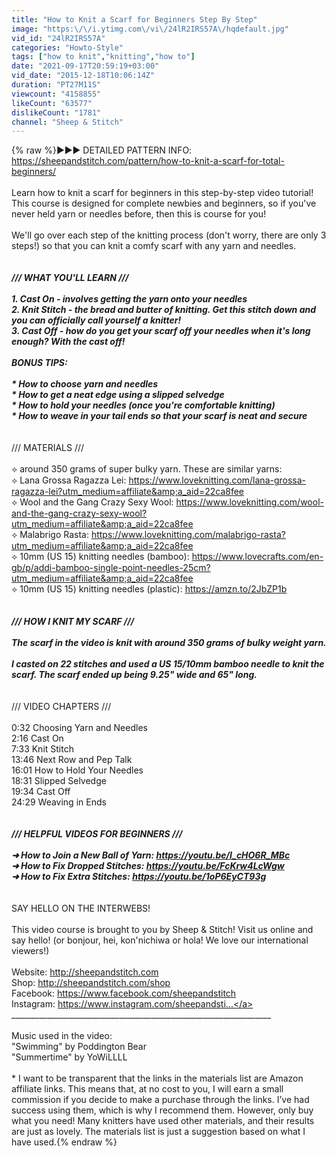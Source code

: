```yaml
---
title: "How to Knit a Scarf for Beginners Step By Step"
image: "https:\/\/i.ytimg.com\/vi\/24lR2IRS57A\/hqdefault.jpg"
vid_id: "24lR2IRS57A"
categories: "Howto-Style"
tags: ["how to knit","knitting","how to"]
date: "2021-09-17T20:59:19+03:00"
vid_date: "2015-12-18T10:06:14Z"
duration: "PT27M11S"
viewcount: "4158855"
likeCount: "63577"
dislikeCount: "1781"
channel: "Sheep & Stitch"
---
```

{% raw %}►►► DETAILED PATTERN INFO: <a rel="nofollow" target="blank" href="https://sheepandstitch.com/pattern/how-to-knit-a-scarf-for-total-beginners/">https://sheepandstitch.com/pattern/how-to-knit-a-scarf-for-total-beginners/</a><br /><br />Learn how to knit a scarf for beginners in this step-by-step video tutorial! This course is designed for complete newbies and beginners, so if you've never held yarn or needles before, then this is course for you! <br /><br />We'll go over each step of the knitting process (don't worry, there are only 3 steps!) so that you can knit a comfy scarf with any yarn and needles.<br />_________________________________________________________________<br /><br />/// WHAT YOU'LL LEARN ///<br /><br />1. Cast On - involves getting the yarn onto your needles<br />2. Knit Stitch - the bread and butter of knitting. Get this stitch down and you can officially call yourself a knitter!<br />3. Cast Off - how do you get your scarf off your needles when it's long enough? With the cast off!<br /><br />BONUS TIPS:<br /><br />* How to choose yarn and needles<br />* How to get a neat edge using a slipped selvedge<br />* How to hold your needles (once you're comfortable knitting)<br />* How to weave in your tail ends so that your scarf is neat and secure<br />_________________________________________________________________<br /><br />/// MATERIALS ///<br /><br />⟡ around 350 grams of super bulky yarn. These are similar yarns: <br />⟡ Lana Grossa Ragazza Lei: <a rel="nofollow" target="blank" href="https://www.loveknitting.com/lana-grossa-ragazza-lei?utm_medium=affiliate&amp;a_aid=22ca8fee">https://www.loveknitting.com/lana-grossa-ragazza-lei?utm_medium=affiliate&amp;a_aid=22ca8fee</a><br />⟡ Wool and the Gang Crazy Sexy Wool: <a rel="nofollow" target="blank" href="https://www.loveknitting.com/wool-and-the-gang-crazy-sexy-wool?utm_medium=affiliate&amp;a_aid=22ca8fee">https://www.loveknitting.com/wool-and-the-gang-crazy-sexy-wool?utm_medium=affiliate&amp;a_aid=22ca8fee</a><br />⟡ Malabrigo Rasta: <a rel="nofollow" target="blank" href="https://www.loveknitting.com/malabrigo-rasta?utm_medium=affiliate&amp;a_aid=22ca8fee">https://www.loveknitting.com/malabrigo-rasta?utm_medium=affiliate&amp;a_aid=22ca8fee</a><br />⟡ 10mm (US 15) knitting needles (bamboo): <a rel="nofollow" target="blank" href="https://www.lovecrafts.com/en-gb/p/addi-bamboo-single-point-needles-25cm?utm_medium=affiliate&amp;a_aid=22ca8fee">https://www.lovecrafts.com/en-gb/p/addi-bamboo-single-point-needles-25cm?utm_medium=affiliate&amp;a_aid=22ca8fee</a><br />⟡ 10mm (US 15) knitting needles (plastic): <a rel="nofollow" target="blank" href="https://amzn.to/2JbZP1b">https://amzn.to/2JbZP1b</a><br />_________________________________________________________________<br /><br />/// HOW I KNIT MY SCARF ///<br /><br />The scarf in the video is knit with around 350 grams of bulky weight yarn.<br /><br />I casted on 22 stitches and used a US 15/10mm bamboo needle to knit the scarf. The scarf ended up being 9.25&quot; wide and 65&quot; long.<br />_________________________________________________________________<br /><br />/// VIDEO CHAPTERS ///<br /><br />0:32 Choosing Yarn and Needles<br />2:16 Cast On<br />7:33 Knit Stitch<br />13:46 Next Row and Pep Talk<br />16:01 How to Hold Your Needles<br />18:31 Slipped Selvedge<br />19:34 Cast Off<br />24:29 Weaving in Ends<br />_________________________________________________________________<br /><br />/// HELPFUL VIDEOS FOR BEGINNERS ///<br /><br />➜ How to Join a New Ball of Yarn: <a rel="nofollow" target="blank" href="https://youtu.be/I_cHO6R_MBc">https://youtu.be/I_cHO6R_MBc</a><br />➜ How to Fix Dropped Stitches: <a rel="nofollow" target="blank" href="https://youtu.be/FcKrw4LcWgw">https://youtu.be/FcKrw4LcWgw</a><br />➜ How to Fix Extra Stitches: <a rel="nofollow" target="blank" href="https://youtu.be/1oP6EyCT93g">https://youtu.be/1oP6EyCT93g</a><br />_________________________________________________________________<br /><br />SAY HELLO ON THE INTERWEBS!<br /><br />This video course is brought to you by Sheep &amp; Stitch! Visit us online and say hello! (or bonjour, hei, kon'nichiwa or hola! We love our international viewers!)<br /><br />Website: <a rel="nofollow" target="blank" href="http://sheepandstitch.com">http://sheepandstitch.com</a><br />Shop: <a rel="nofollow" target="blank" href="http://sheepandstitch.com/shop">http://sheepandstitch.com/shop</a><br />Facebook: <a rel="nofollow" target="blank" href="https://www.facebook.com/sheepandstitch">https://www.facebook.com/sheepandstitch</a><br />Instagram: <a rel="nofollow" target="blank" href="https://www.instagram.com/sheepandsti...">https://www.instagram.com/sheepandsti...</a><br />_________________________________________________________________<br /><br />Music used in the video:<br />&quot;Swimming&quot; by Poddington Bear<br />&quot;Summertime&quot; by YoWiLLLL<br /><br />* I want to be transparent that the links in the materials list are Amazon affiliate links. This means that, at no cost to you, I will earn a small commission if you decide to make a purchase through the links. I’ve had success using them, which is why I recommend them. However, only buy what you need! Many knitters have used other materials, and their results are just as lovely. The materials list is just a suggestion based on what I have used.{% endraw %}
